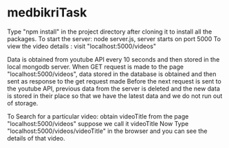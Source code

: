 # medbikriTask
Type "npm install" in the project directory after cloning it to install all the packages.
To start the server: node server.js, server starts on port 5000
To view the video details : visit "localhost:5000/videos"

Data is obtained from youtube API every 10 seconds and then stored in the local mongodb server.
When GET request is made to the page "localhost:5000/videos", data stored in the database is obtained and then sent as response to the get request made
Before the next request is sent to the youtube API, previous data from the server is deleted and the new data is stored in their place so that we have the latest data and we do not run out of storage.

To Search for a particular video: obtain videoTitle from the page "localhost:5000/videos" suppose we call it videoTitle
Now Type "localhost:5000/videos/videoTitle" in the browser and you can see the details of that video.
